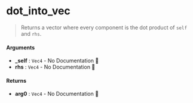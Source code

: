 # dot\_into\_vec

>  Returns a vector where every component is the dot product of `self` and `rhs`.

#### Arguments

- **\_self** : `Vec4` \- No Documentation 🚧
- **rhs** : `Vec4` \- No Documentation 🚧

#### Returns

- **arg0** : `Vec4` \- No Documentation 🚧
